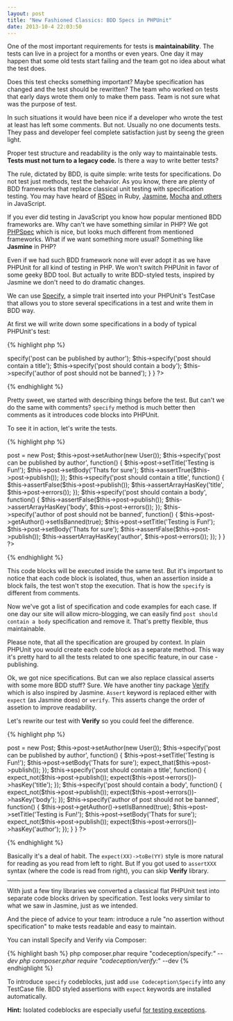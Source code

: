 ```yaml
---
layout: post
title: "New Fashioned Classics: BDD Specs in PHPUnit"
date: 2013-10-4 22:03:50
---
```


One of the most important requirements for tests is **maintainability**. 
The tests can live in a project for a months or even years. One day it may happen that some old tests start failing and the team got no idea about what the test does.

Does this test checks something important? Maybe specification has changed and the test should be rewritten?
The team who worked on tests that early days wrote them only to make them pass. Team is not sure what was the purpose of test.

In such situations it would have been nice if a developer who wrote the test at least has left some comments. But not. Usually no one documents tests. They pass and developer feel complete satisfaction just by seeng the green light.

Proper test structure and readability is the only way to maintainable tests. **Tests must not turn to a legacy code.** Is there a way to write better tests?

The rule, dictated by BDD, is quite simple: write tests for specifications. Do not test just methods, test the behavior. As you know, there are plenty of BDD frameworks that replace classical unit testing with specification testing. You may have heard of [RSpec](http://rspec.info/) in Ruby, [Jasmine](http://pivotal.github.io/jasmine/), [Mocha](http://visionmedia.github.io/mocha/) [and others](http://jster.net/category/testing-frameworks#/bdd) in JavaScript.

If you ever did testing in JavaScript you know how popular mentioned BDD frameworks are. Why can't we have something similar in PHP? We got [PHPSpec](http://www.phpspec.net/) which is nice, but looks much different from mentioned frameworks. What if we want something more usual? Something like **Jasmine** in PHP?

Even if we had such BDD framework none will ever adopt it as we have PHPUnit for all kind of testing in PHP. We won't switch PHPUnit in favor of some geeky BDD tool. But actually to write BDD-styled tests, inspired by Jasmine we don't need to do dramatic changes.

We can use [Specify](https://github.com/Codeception/Specify), a simple trait inserted into your PHPUnit's TestCase that allows you to store several specifications in a test and write them in BDD way.

At first we will write down some specifications in a body of typical PHPUnit's test:

{% highlight php %}
<?php
// this is just a PHPUnit's testcase
class PostTest extends PHPUnit_Framework_TestCase {

	use Codeception\Specify;

	// just a regular test declaration
	public function testPublication()
	{
		$this->specify('post can be published by author');
		$this->specify('post should contain a title');
		$this->specify('post should contain a body');
		$this->specify('author of post should not be banned');		
	}
}
?>
{% endhighlight %}

Pretty sweet, we started with describing things before the test. But can't we do the same with comments?
`specify` method is much better then comments as it introduces code blocks into PHPUnit. 

To see it in action, let's write the tests.

{% highlight php %}
<?php
// this is just a PHPUnit's testcase
class PostTest extends PHPUnit_Framework_TestCase {

	use Codeception\Specify;

	// just a regular test declaration
	public function testPublication()
	{
		$this->post = new Post;
		$this->post->setAuthor(new User());

		$this->specify('post can be published by author', function() {
			$this->post->setTitle('Testing is Fun!');
			$this->post->setBody('Thats for sure');
			$this->assertTrue($this->post->publish());
		});

		$this->specify('post should contain a title', function() {
			$this->assertFalse($this->post->publish());
			$this->assertArrayHasKey('title', $this->post->errors());		
		});

		$this->specify('post should contain a body', function() {
			$this->assertFalse($this->post->publish());
			$this->assertArrayHasKey('body', $this->post->errors());		
		});

		$this->specify('author of post should not be banned', function() {			
			$this->post->getAuthor()->setIsBanned(true);

			$this->post->setTitle('Testing is Fun!');
			$this->post->setBody('Thats for sure');			

			$this->assertFalse($this->post->publish());
			$this->assertArrayHasKey('author', $this->post->errors());
		});		
	}
}
?>
{% endhighlight %}

This code blocks will be executed inside the same test. But it's important to notice that each code block is isolated, thus, when an assertion inside a block fails, the test won't stop the execution. That is how the `specify` is different from comments.

Now we've got a list of specification and code examples for each case. If one day our site will allow micro-blogging, we can easily find `post should contain a body` specification and remove it. That's pretty flexible, thus maintainable.

Please note, that all the specification are grouped by context. In plain PHPUnit you would create each code block as a separate method. This way it's pretty hard to all the tests related to one specific feature, in our case - publishing.

Ok, we got nice specifications. But can we also replace classical asserts with some more BDD stuff? Sure. We have another tiny package [Verify](https://github.com/Codeception/Verify) which is also inspired by Jasmine. `Assert` keyword is replaced either with `expect` (as Jasmine does) or `verify`. This asserts change the order of assetion to improve readability. 

Let's rewrite our test with **Verify** so you could feel the difference.

{% highlight php %}
<?php
// this is just a PHPUnit's testcase
class PostTest extends PHPUnit_Framework_TestCase {

	use Codeception\Specify;

	// just a regular test declaration
	public function testPublication()
	{
		$this->post = new Post;
		$this->post->setAuthor(new User());

		$this->specify('post can be published by author', function() {
			$this->post->setTitle('Testing is Fun!');
			$this->post->setBody('Thats for sure');
			expect_that($this->post->publish());
		});

		$this->specify('post should contain a title', function() {
			expect_not($this->post->publish());
			expect($this->post->errors())->hasKey('title');		
		});

		$this->specify('post should contain a body', function() {
			expect_not($this->post->publish());
			expect($this->post->errors())->hasKey('body');		
		});

		$this->specify('author of post should not be banned', function() {			
			$this->post->getAuthor()->setIsBanned(true);

			$this->post->setTitle('Testing is Fun!');
			$this->post->setBody('Thats for sure');			

			expect_not($this->post->publish());
			expect($this->post->errors())->hasKey('author');
		});		
	}
}
?>
{% endhighlight %}

Basically it's a deal of habit. The `expect(XX)->toBe(YY)` style is more natural for reading as you read from left to right. But If you got used to `assertXXX` syntax (where the code is read from right), you can skip **Verify** library.

---

With just a few tiny libraries we converted a classical flat PHPUnit test into separate code blocks driven by specification. Test looks very similar to what we saw in Jasmine, just as we intended.

And the piece of advice to your team: introduce a rule "no assertion without specification" to make tests readable and easy to maintain.

You can install Specify and Verify via Composer:

{% highlight bash %}
php composer.phar require "codeception/specify:*" --dev
php composer.phar require "codeception/verify:*" --dev
{% endhighlight %}

To introduce `specify` codeblocks, just add `use Codeception\Specify` into any TestCase file.
BDD styled assertions with `expect` keywords are installed automatically.

**Hint:** Isolated codeblocks are especially useful [for testing exceptions](https://github.com/Codeception/Specify#exceptions).